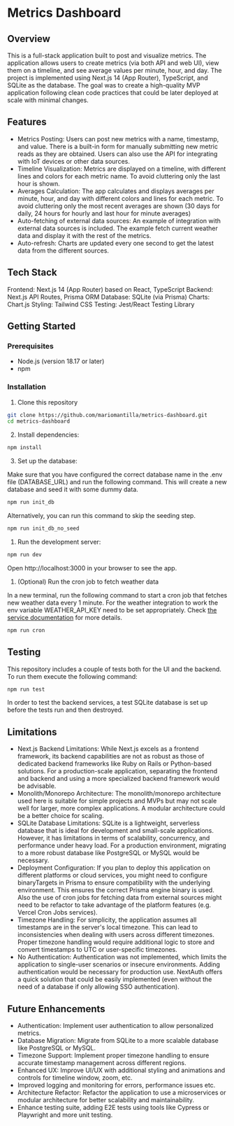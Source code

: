 # Metrics Dashboard

## Overview
This is a full-stack application built to post and visualize metrics. The application allows users to create metrics (via both API and web UI), view them on a timeline, and see average values per minute, hour, and day. The project is implemented using Next.js 14 (App Router), TypeScript, and SQLite as the database. The goal was to create a high-quality MVP application following clean code practices that could be later deployed at scale with minimal changes.

## Features
- Metrics Posting: Users can post new metrics with a name, timestamp, and value. There is a built-in form for manually submitting new metric reads as they are obtained. Users can also use the API for integrating with IoT devices or other data sources. 
- Timeline Visualization: Metrics are displayed on a timeline, with different lines and colors for each metric name. To avoid cluttering only the last hour is shown.
- Averages Calculation: The app calculates and displays averages per minute, hour, and day with different colors and lines for each metric. To avoid cluttering only the most recent averages are shown (30 days for daily, 24 hours for hourly and last hour for minute averages)
- Auto-fetching of external data sources: An example of integration with external data sources is included. The example fetch current weather data and display it with the rest of the metrics.
- Auto-refresh: Charts are updated every one second to get the latest data from the different sources.

## Tech Stack
Frontend: Next.js 14 (App Router) based on React, TypeScript
Backend: Next.js API Routes, Prisma ORM
Database: SQLite (via Prisma)
Charts: Chart.js
Styling: Tailwind CSS
Testing: Jest/React Testing Library

## Getting Started

### Prerequisites
- Node.js (version 18.17 or later)
- npm
  
### Installation
1. Clone this repository
```sh
git clone https://github.com/mariomantilla/metrics-dashboard.git
cd metrics-dashboard
```

2. Install dependencies:
```sh
npm install
```

3. Set up the database:

Make sure that you have configured the correct database name in the .env file (DATABASE_URL) and run the following command. This will create a new database and seed it with some dummy data. 
```sh
npm run init_db
```
Alternatively, you can run this command to skip the seeding step.
```sh
npm run init_db_no_seed
```

1. Run the development server:
```sh
npm run dev
```
Open http://localhost:3000 in your browser to see the app.

1. (Optional) Run the cron job to fetch weather data
   
In a new terminal, run the following command to start a cron job that fetches new weather data every 1 minute. For the weather integration to work the env variable WEATHER_API_KEY need to be set appropriately. Check [the service documentation](https://openweathermap.org/api) for more details.
```sh
npm run cron
```

## Testing
This repository includes a couple of tests both for the UI and the backend. To run them execute the following command:
```sh
npm run test
```
In order to test the backend services, a test SQLite database is set up before the tests run and then destroyed.  

## Limitations
- Next.js Backend Limitations: While Next.js excels as a frontend framework, its backend capabilities are not as robust as those of dedicated backend frameworks like Ruby on Rails or Python-based solutions. For a production-scale application, separating the frontend and backend and using a more specialized backend framework would be advisable.
- Monolith/Monorepo Architecture: The monolith/monorepo architecture used here is suitable for simple projects and MVPs but may not scale well for larger, more complex applications. A modular architecture could be a better choice for scaling.
- SQLite Database Limitations: SQLite is a lightweight, serverless database that is ideal for development and small-scale applications. However, it has limitations in terms of scalability, concurrency, and performance under heavy load. For a production environment, migrating to a more robust database like PostgreSQL or MySQL would be necessary.
- Deployment Configuration: If you plan to deploy this application on different platforms or cloud services, you might need to configure binaryTargets in Prisma to ensure compatibility with the underlying environment. This ensures the correct Prisma engine binary is used. Also the use of cron jobs for fetching data from external sources might need to be refactor to take advantage of the platform features (e.g. Vercel Cron Jobs services).
- Timezone Handling: For simplicity, the application assumes all timestamps are in the server's local timezone. This can lead to inconsistencies when dealing with users across different timezones. Proper timezone handling would require additional logic to store and convert timestamps to UTC or user-specific timezones. 
- No Authentication: Authentication was not implemented, which limits the application to single-user scenarios or insecure environments. Adding authentication would be necessary for production use. NextAuth offers a quick solution that could be easily implemented (even without the need of a database if only allowing SSO authentication).
  
## Future Enhancements
- Authentication: Implement user authentication to allow personalized metrics.
- Database Migration: Migrate from SQLite to a more scalable database like PostgreSQL or MySQL.
- Timezone Support: Implement proper timezone handling to ensure accurate timestamp management across different regions.
- Enhanced UX: Improve UI/UX with additional styling and animations and controls for timeline window, zoom, etc.
- Improved logging and monitoring for errors, performance issues etc.
- Architecture Refactor: Refactor the application to use a microservices or modular architecture for better scalability and maintainability.
- Enhance testing suite, adding E2E tests using tools like Cypress or Playwright and more unit testing.
  